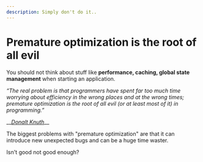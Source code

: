 ```yaml
---
description: Simply don't do it..
---
```


# Premature optimization is the root of all evil

You should not think about stuff like **performance, caching, global state management** when starting an application.

_“The real problem is that programmers have spent far too much time worrying about efficiency in the wrong places and at the wrong times; premature optimization is the root of all evil \(or at least most of it\) in programming.”_

\_\_[_Donalt Knuth_](https://en.wikipedia.org/wiki/Donald_Knuth)\_\_

The biggest problems with "premature optimization" are that it can introduce new unexpected bugs and can be a huge time waster.

Isn't good not good enough?

